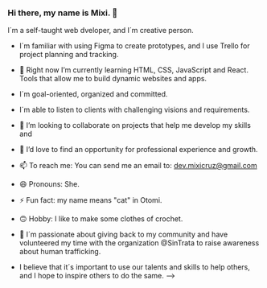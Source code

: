 ### Hi there, my name is Mixi.  👋

I´m a self-taught web dveloper, and I´m creative person.
- I´m familiar with using Figma to create prototypes, and I use Trello for project planning and tracking.
- 🌱 Right now I’m currently learning HTML, CSS, JavaScript and React. Tools that allow me to build dynamic websites and apps.
- I´m goal-oriented, organized and committed.
- I´m able to listen to clients with challenging visions and requirements.  
- 👯 I’m looking to collaborate on projects that help me develop my skills and
- 🤔 I’d love to find an opportunity for professional experience and growth.
  
- 📫 To reach me: You can send me an email to: dev.mixicruz@gmail.com
  
- 😄 Pronouns: She.
- ⚡ Fun fact: my name means "cat" in Otomi.
- 🙃 Hobby:  I like to make some clothes of crochet.
- 💞 I´m passionate about giving back to my community and have volunteered my time with the organization @SinTrata to raise awareness about human trafficking.
- I believe that it´s important to use our talents and skills to help others, and I hope to inspire others to do the same. 
-->

